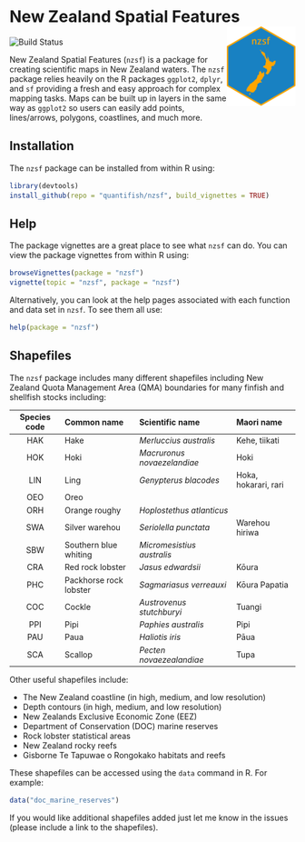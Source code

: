 
<!-- README.md is generated from README.Rmd. Please edit that file -->

# New Zealand Spatial Features <img src="man/figures/logo.png" align="right" height=140/>

![Build Status](https://travis-ci.org/quantifish/nzsf.svg?branch=master)

New Zealand Spatial Features (`nzsf`) is a package for creating
scientific maps in New Zealand waters. The `nzsf` package relies heavily
on the R packages `ggplot2`, `dplyr`, and `sf` providing a fresh and
easy approach for complex mapping tasks. Maps can be built up in layers
in the same way as `ggplot2` so users can easily add points,
lines/arrows, polygons, coastlines, and much more.

## Installation

The `nzsf` package can be installed from within R using:

``` r
library(devtools)
install_github(repo = "quantifish/nzsf", build_vignettes = TRUE)
```

## Help

The package vignettes are a great place to see what `nzsf` can do. You
can view the package vignettes from within R using:

``` r
browseVignettes(package = "nzsf")
vignette(topic = "nzsf", package = "nzsf")
```

Alternatively, you can look at the help pages associated with each
function and data set in `nzsf`. To see them all use:

``` r
help(package = "nzsf")
```

## Shapefiles

The `nzsf` package includes many different shapefiles including New
Zealand Quota Management Area (QMA) boundaries for many finfish and
shellfish stocks
including:

| Species code | Common name            | Scientific name             | Maori name           |
| :----------: | :--------------------- | :-------------------------- | :------------------- |
|     HAK      | Hake                   | *Merluccius australis*      | Kehe, tiikati        |
|     HOK      | Hoki                   | *Macruronus novaezelandiae* | Hoki                 |
|     LIN      | Ling                   | *Genypterus blacodes*       | Hoka, hokarari, rari |
|     OEO      | Oreo                   |                             |                      |
|     ORH      | Orange roughy          | *Hoplostethus atlanticus*   |                      |
|     SWA      | Silver warehou         | *Seriolella punctata*       | Warehou hiriwa       |
|     SBW      | Southern blue whiting  | *Micromesistius australis*  |                      |
|     CRA      | Red rock lobster       | *Jasus edwardsii*           | Kōura                |
|     PHC      | Packhorse rock lobster | *Sagmariasus verreauxi*     | Kōura Papatia        |
|     COC      | Cockle                 | *Austrovenus stutchburyi*   | Tuangi               |
|     PPI      | Pipi                   | *Paphies australis*         | Pipi                 |
|     PAU      | Paua                   | *Haliotis iris*             | Pāua                 |
|     SCA      | Scallop                | *Pecten novaezealandiae*    | Tupa                 |

Other useful shapefiles include:

  - The New Zealand coastline (in high, medium, and low resolution)
  - Depth contours (in high, medium, and low resolution)
  - New Zealands Exclusive Economic Zone (EEZ)
  - Department of Conservation (DOC) marine reserves
  - Rock lobster statistical areas
  - New Zealand rocky reefs
  - Gisborne Te Tapuwae o Rongokako habitats and reefs

These shapefiles can be accessed using the `data` command in R. For
example:

``` r
data("doc_marine_reserves")
```

If you would like additional shapefiles added just let me know in the
issues (please include a link to the shapefiles).
